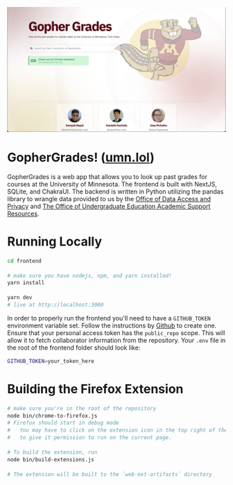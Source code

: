 [![GopherGrades](frontend/public/images/home-og.png)](https://umn.lol)
# GopherGrades! ([umn.lol](https://umn.lol))

GopherGrades is a web app that allows you to look up past grades for courses at the University of Minnesota. The frontend is built with NextJS, SQLite, and ChakraUI. The backend is written in Python utilizing the pandas library to wrangle data provided to us by the [Office of Data Access and Privacy](https://ogc.umn.edu/data-access-and-privacy) and [The Office of Undergraduate Education Academic Support Resources](https://github.com/umn-asr/courses).

# Running Locally
```bash
cd frontend

# make sure you have nodejs, npm, and yarn installed!
yarn install

yarn dev
# live at http://localhost:3000
```

In order to properly run the frontend you'll need to have a `GITHUB_TOKEN` environment variable set. Follow the instructions by [Github](https://docs.github.com/en/enterprise-server@3.9/authentication/keeping-your-account-and-data-secure/managing-your-personal-access-tokens) to create one. Ensure that your personal access token has the `public_repo` scope. This will allow it to fetch collaborator information from the repository. Your `.env` file in the root of the frontend folder should look like:

```bash
GITHUB_TOKEN=your_token_here
```

# Building the Firefox Extension

```bash
# make sure you're in the root of the repository
node bin/chrome-to-firefox.js
# Firefox should start in debug mode
#   You may have to click on the extension icon in the top right of the browser
#   to give it permission to run on the current page.

# To build the extension, run
node bin/build-extensions.js

# The extension will be built to the `web-ext-artifacts` directory
```
